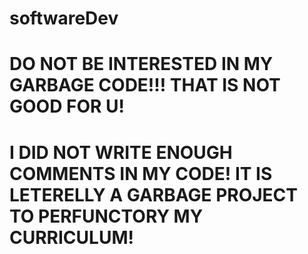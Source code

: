 # softwareDev
#  DO NOT BE INTERESTED IN MY GARBAGE CODE!!! THAT IS NOT  GOOD FOR U!
#  I DID NOT WRITE ENOUGH COMMENTS IN MY CODE! IT IS LETERELLY A GARBAGE PROJECT TO PERFUNCTORY MY CURRICULUM!
